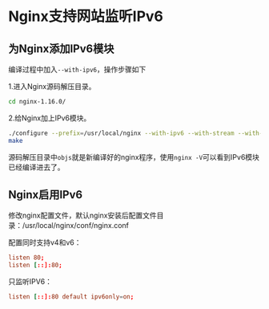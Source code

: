 # Nginx支持网站监听IPv6

## 为Nginx添加IPv6模块

编译过程中加入`--with-ipv6`，操作步骤如下

1.进入Nginx源码解压目录。

```bash
cd nginx-1.16.0/
```

2.给Nginx加上IPv6模块。

```bash
./configure --prefix=/usr/local/nginx --with-ipv6 --with-stream --with-http_ssl_module
make
```

源码解压目录中`objs`就是新编译好的nginx程序，使用`nginx -V`可以看到IPv6模块已经编译进去了。

## Nginx启用IPv6

修改nginx配置文件，默认nginx安装后配置文件目录：/usr/local/nginx/conf/nginx.conf

配置同时支持v4和v6：

```conf
listen 80;
listen [::]:80;
```

只监听IPV6：

```conf
listen [::]:80 default ipv6only=on;
```
